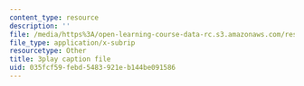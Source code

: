 ```yaml
---
content_type: resource
description: ''
file: /media/https%3A/open-learning-course-data-rc.s3.amazonaws.com/res-ll-005-mathematics-of-big-data-and-machine-learning-january-iap-2020/035fcf59febd5483921eb144be091586_pHOPafutFSo.vtt
file_type: application/x-subrip
resourcetype: Other
title: 3play caption file
uid: 035fcf59-febd-5483-921e-b144be091586
---
```

